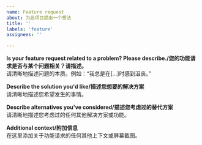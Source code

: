 ```yaml
---
name: Feature request
about: 为此项目提出一个想法
title: ''
labels: 'feature'
assignees: ''

---
```


**Is your feature request related to a problem? Please describe./您的功能请求是否与某个问题相关？请描述。**  
请清晰地描述问题的本质。例如：“我总是在[…]时感到沮丧。”

**Describe the solution you'd like/描述您想要的解决方案**  
请清晰地描述您希望发生的事情。

**Describe alternatives you've considered/描述您考虑过的替代方案**  
请清晰地描述您考虑过的任何其他解决方案或功能。

**Additional context/附加信息**  
在这里添加关于功能请求的任何其他上下文或屏幕截图。
